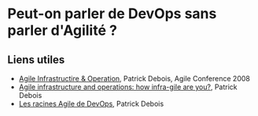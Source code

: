 # Peut-on parler de DevOps sans parler d'Agilité ?

## Liens utiles

- [Agile Infrastructire & Operation], Patrick Debois, Agile Conference 2008
- [Agile infrastructure and operations: how infra-gile are you?], Patrick Debois
- [Les racines Agile de DevOps], Patrick Debois

[Agile Infrastructire & Operation]: http://www.jedi.be/presentations/agile-infrastructure-agile-2008.pdf
[Agile infrastructure and operations: how infra-gile are you?]: http://www.jedi.be/presentations/IEEE-Agile-Infrastructure.pdf
[Les racines Agile de DevOps]: https://www.agilealliance.org/the-agile-root-of-devops/
